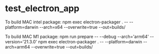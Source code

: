 # test_electron_app


To build MAC intel package:
npm exec electron-packager . -- --platform=darwin --arch=x64 --overwrite=true --out=builds/

To build MAC M1 package: 
npm run prepare -- --debug --arch='arm64' --version='21.3.0'
npm exec electron-packager . -- --platform=darwin --arch=arm64 --overwrite=true --out=builds/

 

